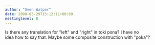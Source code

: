 ```yaml
---
author: "Sven Walper"
date: 2008-03-29T15:12:11+00:00
nestinglevel: 0
---
```

Is there any translation for "left" and "right" in toki pona? I have no  
idea how to say that. Maybe some composite construction with "poka"?